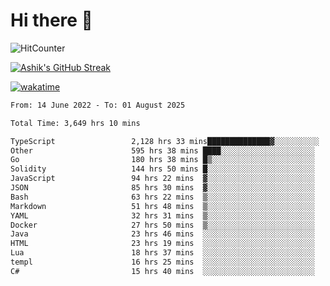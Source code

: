 # Hi there 👋

![HitCounter](https://hits.seeyoufarm.com/api/count/incr/badge.svg?url=https%3A%2F%2Fgithub.com%2Fashrhmn1212%2Fhit-counter)

<!-- ![Contribution Graph](https://github-readme-activity-graph.cyclic.app/graph?username=ashrhmn) -->


<!-- [![Top Langs](https://github-readme-stats.vercel.app/api/top-langs/?username=ashrhmn&layout=compact&theme=synthwave&langs_count=10&card_width=445)](https://github.com/anuraghazra/github-readme-stats) -->

[![Ashik's GitHub Streak](https://github-readme-streak-stats.herokuapp.com/?user=ashrhmn&theme=blood&fire=DD7F1C&background=151515&dates=9f9f9f&border=DD2727)](https://git.io/streak-stats)

<!-- ![Ashik's GitHub stats](https://github-readme-stats.vercel.app/api/?username=ashrhmn&show_icons=true&title_color=fff&icon_color=79ff97&text_color=9f9f9f&bg_color=151515) -->

[![wakatime](https://wakatime.com/badge/user/3df86613-ba63-4631-8e65-0ff18e7becad.svg)](https://wakatime.com/@3df86613-ba63-4631-8e65-0ff18e7becad)

<!--START_SECTION:waka-->

```txt
From: 14 June 2022 - To: 01 August 2025

Total Time: 3,649 hrs 10 mins

TypeScript                 2,128 hrs 33 mins██████████████▓░░░░░░░░░░   58.33 %
Other                      595 hrs 38 mins ████░░░░░░░░░░░░░░░░░░░░░   16.32 %
Go                         180 hrs 38 mins █▒░░░░░░░░░░░░░░░░░░░░░░░   04.95 %
Solidity                   144 hrs 50 mins █░░░░░░░░░░░░░░░░░░░░░░░░   03.97 %
JavaScript                 94 hrs 22 mins  ▓░░░░░░░░░░░░░░░░░░░░░░░░   02.59 %
JSON                       85 hrs 30 mins  ▓░░░░░░░░░░░░░░░░░░░░░░░░   02.34 %
Bash                       63 hrs 22 mins  ▒░░░░░░░░░░░░░░░░░░░░░░░░   01.74 %
Markdown                   51 hrs 48 mins  ▒░░░░░░░░░░░░░░░░░░░░░░░░   01.42 %
YAML                       32 hrs 31 mins  ▒░░░░░░░░░░░░░░░░░░░░░░░░   00.89 %
Docker                     27 hrs 50 mins  ▒░░░░░░░░░░░░░░░░░░░░░░░░   00.76 %
Java                       23 hrs 46 mins  ░░░░░░░░░░░░░░░░░░░░░░░░░   00.65 %
HTML                       23 hrs 19 mins  ░░░░░░░░░░░░░░░░░░░░░░░░░   00.64 %
Lua                        18 hrs 37 mins  ░░░░░░░░░░░░░░░░░░░░░░░░░   00.51 %
templ                      16 hrs 25 mins  ░░░░░░░░░░░░░░░░░░░░░░░░░   00.45 %
C#                         15 hrs 40 mins  ░░░░░░░░░░░░░░░░░░░░░░░░░   00.43 %
```

<!--END_SECTION:waka-->


<!--### Most Used Languages 
<img src="https://wakatime.com/share/@ashrhmn/24ecb986-5bf8-4607-af7f-0aab08908d8c.png" />

### Favourite Tools
<img src="https://wakatime.com/share/@ashrhmn/f4e08015-f3bc-460a-9228-95a3ba11c604.png" />-->

